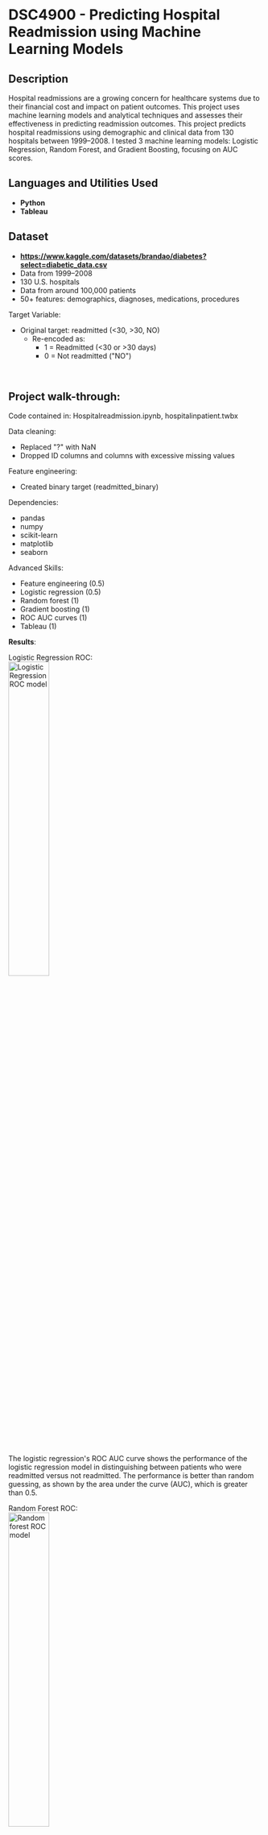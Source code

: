 # DSC4900 - Predicting Hospital Readmission using Machine Learning Models

<h2>Description</h2>
Hospital readmissions are a growing concern for healthcare systems due to their financial cost and impact on patient outcomes. This project uses machine learning models and analytical techniques and assesses their effectiveness in predicting readmission outcomes. This project predicts hospital readmissions using demographic and clinical data from 130 hospitals between 1999–2008. I tested 3 machine learning models: Logistic Regression, Random Forest, and Gradient Boosting, focusing on AUC scores.
<br />


<h2>Languages and Utilities Used</h2>

- <b>Python</b> 
- <b>Tableau</b>

<h2>Dataset</h2>

- <b>https://www.kaggle.com/datasets/brandao/diabetes?select=diabetic_data.csv</b>
- Data from 1999–2008
- 130 U.S. hospitals
- Data from around 100,000 patients
- 50+ features: demographics, diagnoses, medications, procedures

Target Variable: 
- Original target: readmitted (<30, >30, NO) 
  - Re-encoded as: 
    - 1 = Readmitted (<30 or >30 days) 
    - 0 = Not readmitted ("NO")
<br />

<h2>Project walk-through:</h2>

Code contained in: 
Hospitalreadmission.ipynb, hospitalinpatient.twbx

Data cleaning:
- Replaced "?" with NaN
- Dropped ID columns and columns with excessive missing values

Feature engineering:
- Created binary target (readmitted_binary)

Dependencies: 
- pandas
- numpy
- scikit-learn
- matplotlib
- seaborn

Advanced Skills:
- Feature engineering (0.5)
- Logistic regression (0.5)
- Random forest (1)
- Gradient boosting (1)
- ROC AUC curves (1)
- Tableau (1)

**Results**:

Logistic Regression ROC:  <br/>
<img src="https://i.imgur.com/NpyUnYp.png" height="40%" width="40%" alt="Logistic Regression ROC model"/>

The logistic regression's ROC AUC curve shows the performance of the logistic regression model in distinguishing between patients who were readmitted versus not readmitted. The performance is better than random guessing, as shown by the area under the curve (AUC), which is greater than 0.5.

Random Forest ROC: <br/>
<img src="https://i.imgur.com/ZOG0KEJ.png" height="40%" width="40%" alt="Random forest ROC model"/>

When compared to logistic regression, the random forest model's ROC AUC curve shows better class separation than the logistic regression model with an AUC of 0.69. Initially, some overfitting was detected, which was addressed through hyperparameter tuning, and the final model achieved consistent AUC scores across training and testing datasets.

Gradient Boosting ROC:  <br/>
<img src="https://i.imgur.com/5FpO8p0.png" height="40%" width="40%" alt="Gradient Boosting ROC model"/>

Out of all the models tested, Gradient Boosting performed the best with an average AUC of  0.70. It showed the strongest ability to rank patients by their risk of readmission.

Feature Importance plot:  <br/>
<img src="https://i.imgur.com/LBcmk6H.png" height="80%" width="80%" alt="Disk Sanitization Steps"/>

This feature importance plot shows which patient characteristics had the greatest influence on the Gradient Boosting model’s ability to predict hospital readmissions. Variables such as number_inpatient, dicharge_disposition_id, number_diagnoses, were among the strongest predictors.

- number_inpatient: the number of times a patient has been admitted to the hospital as an inpatient previously. More prior hospitalizations typically indicate worse health status and a higher likelihood of being readmitted.
- discharge_disposition_id: a code representing the type of discharge (e.g., discharged to home, transferred to another hospital, left against medical advice). A higher risk of readmission is linked to specific discharge types, such as being admitted to a nursing home.
- number_diagnoses: the total number of different diagnoses recorded for a patient during their hospital stay. Patients with multiple diagnoses often have more complex health conditions, increasing their chance of readmission.
<br />
</p>

## Conclusion
  
Among the models tested, Gradient Boosting achieved the highest and most consistent performance, with an AUC of 0.70. Random Forest followed closely with an AUC of 0.69 and Logistic Regression is the lowest performing model with an AUC of 0.66. From my feature importance chart, I identified key factors influencing readmission risk, such as prior inpatient admissions, discharge disposition, and the number of diagnoses.  


<!--
 ```diff
- text in red
+ text in green
! text in orange
# text in gray
@@ text in purple (and bold)@@
```
--!>
